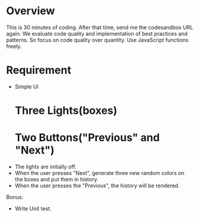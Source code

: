 # Overview

This is 30 minutes of coding.
After that time, send me the codesandbox URL again.
We evaluate code quality and implementation of best practices and patterns. So focus on code quality over quantity. Use JavaScript functions freely.

# Requirement

-   Simple UI
    # Three Lights(boxes)
    # Two Buttons("Previous" and "Next")
-   The lights are initially off.
-   When the user presses "Next", generate three new random colors on the boxes and put them in history.
-   When the user presses the "Previous", the history will be rendered.

Bonus:

-   Write Unit test.
